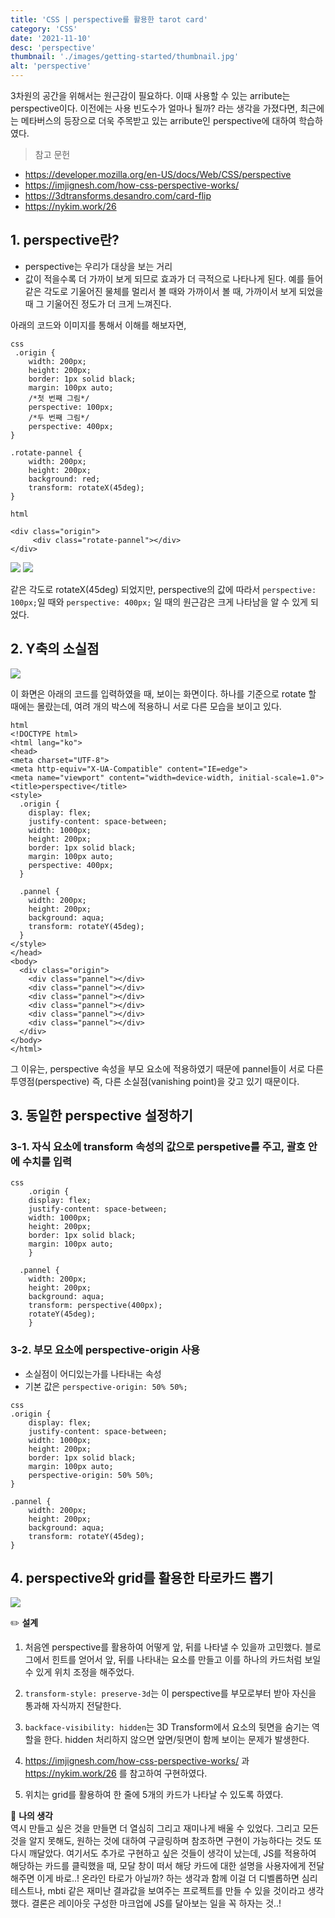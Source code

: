 ```yaml
---
title: 'CSS | perspective를 활용한 tarot card'
category: 'CSS'
date: '2021-11-10'
desc: 'perspective'
thumbnail: './images/getting-started/thumbnail.jpg'
alt: 'perspective'
---
```


3차원의 공간을 위해서는 원근감이 필요하다. 이때 사용할 수 있는 arribute는 perspective이다. 이전에는 사용 빈도수가 얼마나 될까? 라는 생각을 가졌다면, 최근에는 메타버스의 등장으로 더욱 주목받고 있는 arribute인 perspective에 대하여 학습하였다.

> 참고 문헌

- https://developer.mozilla.org/en-US/docs/Web/CSS/perspective
- https://imjignesh.com/how-css-perspective-works/
- https://3dtransforms.desandro.com/card-flip
- https://nykim.work/26

## 1. perspective란?

- perspective는 우리가 대상을 보는 거리
- 값이 적을수록 더 가까이 보게 되므로 효과가 더 극적으로 나타나게 된다. 예를 들어 같은 각도로 기울어진 물체를 멀리서 볼 때와 가까이서 볼 때, 가까이서 보게 되었을 때 그 기울어진 정도가 더 크게 느껴진다.

아래의 코드와 이미지를 통해서 이해를 해보자면,

```
css
 .origin {
    width: 200px;
    height: 200px;
    border: 1px solid black;
    margin: 100px auto;
    /*첫 번째 그림*/
    perspective: 100px;
    /*두 번째 그림*/
    perspective: 400px;
}

.rotate-pannel {
    width: 200px;
    height: 200px;
    background: red;
    transform: rotateX(45deg);
}
```

```
html

<div class="origin">
     <div class="rotate-pannel"></div>
</div>
```

![](https://images.velog.io/images/e_soojeong/post/2ae2f1ee-123f-4abd-9df3-2f31657118c7/image.png)
![](https://images.velog.io/images/e_soojeong/post/c003675e-9b27-43d6-901c-7fc2934d1108/image.png)

같은 각도로 rotateX(45deg) 되었지만, perspective의 값에 따라서 `perspective: 100px;`일 때와 `perspective: 400px;` 일 때의 원근감은 크게 나타남을 알 수 있게 되었다.

## 2. Y축의 소실점

![](https://images.velog.io/images/e_soojeong/post/f2bad8ed-8551-4565-b540-e0ade6972501/image.png)

이 화면은 아래의 코드를 입력하였을 때, 보이는 화면이다. 하나를 기준으로 rotate 할 때에는 몰랐는데, 여려 개의 박스에 적용하니 서로 다른 모습을 보이고 있다.

```
html
<!DOCTYPE html>
<html lang="ko">
<head>
<meta charset="UTF-8">
<meta http-equiv="X-UA-Compatible" content="IE=edge">
<meta name="viewport" content="width=device-width, initial-scale=1.0">
<title>perspective</title>
<style>
  .origin {
    display: flex;
    justify-content: space-between;
    width: 1000px;
    height: 200px;
    border: 1px solid black;
    margin: 100px auto;
    perspective: 400px;
  }

  .pannel {
    width: 200px;
    height: 200px;
    background: aqua;
    transform: rotateY(45deg);
  }
</style>
</head>
<body>
  <div class="origin">
    <div class="pannel"></div>
    <div class="pannel"></div>
    <div class="pannel"></div>
    <div class="pannel"></div>
    <div class="pannel"></div>
    <div class="pannel"></div>
  </div>
</body>
</html>
```

그 이유는, perspective 속성을 부모 요소에 적용하였기 때문에 pannel들이 서로 다른 투영점(perspective) 즉, 다른 소실점(vanishing point)을 갖고 있기 때문이다.

## 3. 동일한 perspective 설정하기

### 3-1. 자식 요소에 transform 속성의 값으로 perspetive를 주고, 괄호 안에 수치를 입력

```
css
	.origin {
    display: flex;
    justify-content: space-between;
    width: 1000px;
    height: 200px;
    border: 1px solid black;
    margin: 100px auto;
    }

  .pannel {
    width: 200px;
    height: 200px;
    background: aqua;
    transform: perspective(400px);
    rotateY(45deg);
    }
```

### 3-2. 부모 요소에 perspective-origin 사용

- 소실점이 어디있는가를 나타내는 속성
- 기본 값은 `perspective-origin: 50% 50%;`

```
css
.origin {
    display: flex;
    justify-content: space-between;
    width: 1000px;
    height: 200px;
    border: 1px solid black;
    margin: 100px auto;
    perspective-origin: 50% 50%;
}

.pannel {
    width: 200px;
    height: 200px;
    background: aqua;
    transform: rotateY(45deg);
}
```

## 4. perspective와 grid를 활용한 타로카드 뽑기

![](https://images.velog.io/images/e_soojeong/post/04aebbf7-9994-40bb-aa1e-6404eb2eb4af/IMB_Vc3zPs.GIF)

✏️ **설계**

1. 처음엔 perspective를 활용하여 어떻게 앞, 뒤를 나타낼 수 있을까 고민했다. 블로그에서 힌트를 얻어서 앞, 뒤를 나타내는 요소를 만들고 이를 하나의 카드처럼 보일 수 있게 위치 조정을 해주었다.

2. `transform-style: preserve-3d`는 이 perspective를 부모로부터 받아 자신을 통과해 자식까지 전달한다.

3. `backface-visibility: hidden`는 3D Transform에서 요소의 뒷면을 숨기는 역할을 한다. hidden 처리하지 않으면 앞면/뒷면이 함께 보이는 문제가 발생한다.

4. https://imjignesh.com/how-css-perspective-works/ 과 https://nykim.work/26 를 참고하여 구현하였다.

5. 위치는 grid를 활용하여 한 줄에 5개의 카드가 나타날 수 있도록 하였다.

📒 **나의 생각** <br>
역시 만들고 싶은 것을 만들면 더 열심히 그리고 재미나게 배울 수 있었다. 그리고 모든 것을 알지 못해도, 원하는 것에 대하여 구글링하며 참조하면 구현이 가능하다는 것도 또 다시 깨달았다. 여기서도 추가로 구현하고 싶은 것들이 생각이 났는데, JS를 적용하여 해당하는 카드를 클릭했을 때, 모달 창이 떠서 해당 카드에 대한 설명을 사용자에게 전달해주면 이게 바로..! 온라인 타로가 아닐까? 하는 생각과 함께 이걸 더 디벨롭하면 심리테스트나, mbti 같은 재미난 결과값을 보여주는 프로젝트를 만들 수 있을 것이라고 생각했다. 결론은 레이아웃 구성한 마크업에 JS를 달아보는 일을 꼭 하자는 것..!
